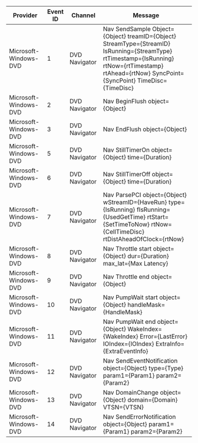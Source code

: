 Provider               |  Event ID  |  Channel        |  Message
-----------------------|------------|-----------------|----------------------------------------------------------------------------------------------------------------------------------------------------------------------------------------------------
Microsoft-Windows-DVD  |  1         |  DVD Navigator  |  Nav SendSample Object={Object} treamID={Object} StreamType={StreamID} IsRunning={StreamType} rtTimestamp={IsRunning} rtNow={rtTimestamp} rtAhead={rtNow} SyncPoint={SyncPoint} TimeDisc={TimeDisc}
Microsoft-Windows-DVD  |  2         |  DVD Navigator  |  Nav BeginFlush object={Object}
Microsoft-Windows-DVD  |  3         |  DVD Navigator  |  Nav EndFlush object={Object}
Microsoft-Windows-DVD  |  5         |  DVD Navigator  |  Nav StillTimerOn object={Object} time={Duration}
Microsoft-Windows-DVD  |  6         |  DVD Navigator  |  Nav StillTimerOff object={Object} time={Duration}
Microsoft-Windows-DVD  |  7         |  DVD Navigator  |  Nav ParsePCI object={Object} wStreamID={HaveRun} type={IsRunning} fIsRunning={UsedGetTime} rtStart={SetTimeToNow} rtNow={CellTimeDisc} rtDistAheadOfClock={rtNow}
Microsoft-Windows-DVD  |  8         |  DVD Navigator  |  Nav Throttle start object={Object} dur={Duration} max_lat={Max Latency}
Microsoft-Windows-DVD  |  9         |  DVD Navigator  |  Nav Throttle end object={Object}
Microsoft-Windows-DVD  |  10        |  DVD Navigator  |  Nav PumpWait start object={Object} handleMask={HandleMask}
Microsoft-Windows-DVD  |  11        |  DVD Navigator  |  Nav PumpWait end object={Object} WakeIndex={WakeIndex} Error={LastError} IOIndex={IOIndex} ExtraInfo={ExtraEventInfo}
Microsoft-Windows-DVD  |  12        |  DVD Navigator  |  Nav SendEventNotification object={Object} type={Type} param1={Param1} param2={Param2}
Microsoft-Windows-DVD  |  13        |  DVD Navigator  |  Nav DomainChange object={Object} domain={Domain} VTSN={VTSN}
Microsoft-Windows-DVD  |  14        |  DVD Navigator  |  Nav SendErrorNotification object={Object} param1={Param1} param2={Param2}
